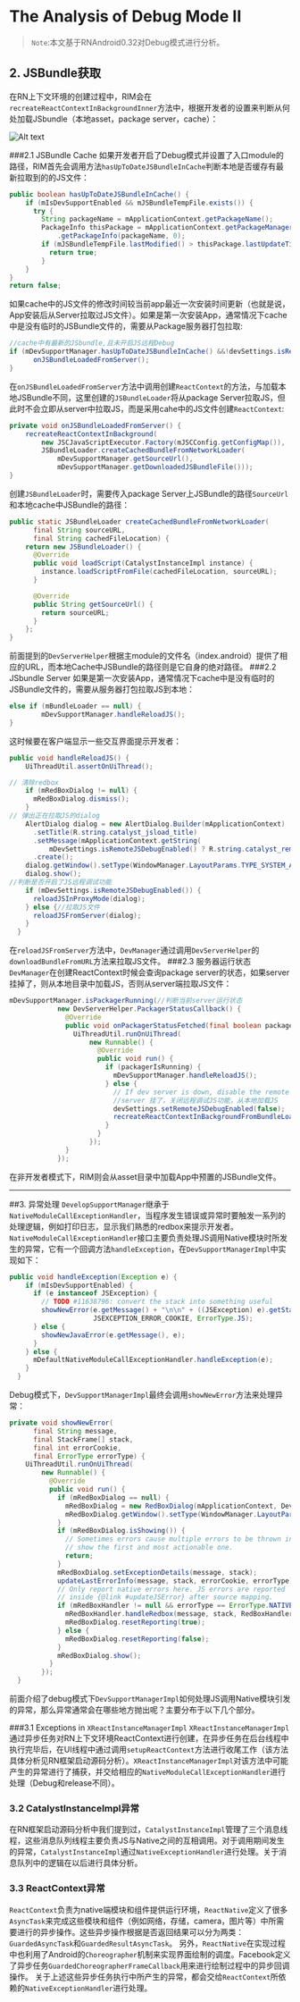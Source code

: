 # The Analysis of Debug Mode II
>`Note`:本文基于RNAndroid0.32对Debug模式进行分析。
## 2. JSBundle获取

在RN上下文环境的创建过程中，RIM会在`recreateReactContextInBackgroundInner`方法中，根据开发者的设置来判断从何处加载JSbundle（本地asset，package server，cache）：

![Alt text](./images/loadjs.png)

###2.1 JSBundle Cache
如果开发者开启了Debug模式并设置了入口module的路径，RIM首先会调用方法`hasUpToDateJSBundleInCache`判断本地是否缓存有最新拉取到的的JS文件：
```java
public boolean hasUpToDateJSBundleInCache() {
    if (mIsDevSupportEnabled && mJSBundleTempFile.exists()) {
      try {
        String packageName = mApplicationContext.getPackageName();
        PackageInfo thisPackage = mApplicationContext.getPackageManager()
            .getPackageInfo(packageName, 0);
        if (mJSBundleTempFile.lastModified() > thisPackage.lastUpdateTime) {//lastUpdateTime是指最近一次App安装时间
          return true;
        }
    } 
}
return false;
```
如果cache中的JS文件的修改时间较当前app最近一次安装时间更新（也就是说，App安装后从Server拉取过JS文件）。如果是第一次安装App，通常情况下cache中是没有临时的JSBundle文件的，需要从Package服务器打包拉取:

```java
//cache中有最新的JSbundle,且未开启JS远程Debug
if (mDevSupportManager.hasUpToDateJSBundleInCache() &&!devSettings.isRemoteJSDebugEnabled()) {
      onJSBundleLoadedFromServer();
}
```
在`onJSBundleLoadedFromServer`方法中调用创建`ReactContext`的方法，与加载本地JSBundle不同，这里创建的`JSBundleLoader`将从package Server拉取JS，但此时不会立即从server中拉取JS，而是采用cahe中的JS文件创建`ReactContext`:
```java
private void onJSBundleLoadedFromServer() {
    recreateReactContextInBackground(
        new JSCJavaScriptExecutor.Factory(mJSCConfig.getConfigMap()),
        JSBundleLoader.createCachedBundleFromNetworkLoader(
            mDevSupportManager.getSourceUrl(),
            mDevSupportManager.getDownloadedJSBundleFile()));
}
```
创建`JSBundleLoader`时，需要传入package Server上JSBundle的路径`SourceUrl`和本地cache中JSBundle的路径：
```java
public static JSBundleLoader createCachedBundleFromNetworkLoader(
      final String sourceURL,
      final String cachedFileLocation) {
    return new JSBundleLoader() {
      @Override
      public void loadScript(CatalystInstanceImpl instance) {
        instance.loadScriptFromFile(cachedFileLocation, sourceURL);
      }

      @Override
      public String getSourceUrl() {
        return sourceURL;
      }
    };
}
```
前面提到的`DevServerHelper`根据主module的文件名（index.android）提供了相应的URL，而本地Cache中JSBundle的路径则是它自身的绝对路径。
###2.2 JSbundle Server
如果是第一次安装App，通常情况下cache中是没有临时的JSBundle文件的，需要从服务器打包拉取JS到本地：
```java
else if (mBundleLoader == null) {
        mDevSupportManager.handleReloadJS();
} 
```
这时候要在客户端显示一些交互界面提示开发者：
```java
public void handleReloadJS() {
    UiThreadUtil.assertOnUiThread();

// 清除redbox
    if (mRedBoxDialog != null) {
      mRedBoxDialog.dismiss();
    }
// 弹出正在拉取JS的dialog
    AlertDialog dialog = new AlertDialog.Builder(mApplicationContext)
      .setTitle(R.string.catalyst_jsload_title)
      .setMessage(mApplicationContext.getString(
          mDevSettings.isRemoteJSDebugEnabled() ? R.string.catalyst_remotedbg_message : R.string.catalyst_jsload_message))
      .create();
    dialog.getWindow().setType(WindowManager.LayoutParams.TYPE_SYSTEM_ALERT);
    dialog.show();
//判断是否开启了JS远程调试功能
    if (mDevSettings.isRemoteJSDebugEnabled()) {
      reloadJSInProxyMode(dialog);
    } else {//拉取JS文件
      reloadJSFromServer(dialog);
    }
  }
```
在`reloadJSFromServer`方法中，`DevManager`通过调用`DevServerHelper`的`downloadBundleFromURL`方法来拉取JS文件。
###2.3 服务器运行状态
`DevManager`在创建ReactContext时候会查询package server的状态，如果server挂掉了，则从本地目录中加载JS，否则从server端拉取JS文件：
```java
mDevSupportManager.isPackagerRunning(//判断当前server运行状态
            new DevServerHelper.PackagerStatusCallback() {
              @Override
              public void onPackagerStatusFetched(final boolean packagerIsRunning) {
                UiThreadUtil.runOnUiThread(
                    new Runnable() {
                      @Override
                      public void run() {
                        if (packagerIsRunning) {
                          mDevSupportManager.handleReloadJS();
                        } else {
                          // If dev server is down, disable the remote JS debugging.
                          //server 挂了，关闭远程调试JS功能，从本地加载JS
                          devSettings.setRemoteJSDebugEnabled(false);
                          recreateReactContextInBackgroundFromBundleLoader();
                        }
                      }
                    });
              }
            });
```
在非开发者模式下，RIM则会从asset目录中加载App中预置的JSBundle文件。


----------
##3. 异常处理
`DevelopSupportManager`继承于`NativeModuleCallExceptionHandler`，当程序发生错误或异常时要触发一系列的处理逻辑，例如打印日志，显示我们熟悉的redbox来提示开发者。`NativeModuleCallExceptionHandler`接口主要负责处理JS调用Native模块时所发生的异常，它有一个回调方法`handleException`，在`DevSupportManagerImpl`中实现如下：
```java
public void handleException(Exception e) {
    if (mIsDevSupportEnabled) {
      if (e instanceof JSException) {
        // TODO #11638796: convert the stack into something useful
        showNewError(e.getMessage() + "\n\n" + ((JSException) e).getStack(), new StackFrame[] {},
                     JSEXCEPTION_ERROR_COOKIE, ErrorType.JS);
      } else {
        showNewJavaError(e.getMessage(), e);
      }
    } else {
      mDefaultNativeModuleCallExceptionHandler.handleException(e);
    }
  }
```
Debug模式下，`DevSupportManagerImpl`最终会调用`showNewError`方法来处理异常：
```java
private void showNewError(
      final String message,
      final StackFrame[] stack,
      final int errorCookie,
      final ErrorType errorType) {
    UiThreadUtil.runOnUiThread(
        new Runnable() {
          @Override
          public void run() {
            if (mRedBoxDialog == null) {
              mRedBoxDialog = new RedBoxDialog(mApplicationContext, DevSupportManagerImpl.this, mRedBoxHandler);
              mRedBoxDialog.getWindow().setType(WindowManager.LayoutParams.TYPE_SYSTEM_ALERT);
            }
            if (mRedBoxDialog.isShowing()) {
              // Sometimes errors cause multiple errors to be thrown in JS in quick succession. Only
              // show the first and most actionable one.
              return;
            }
            mRedBoxDialog.setExceptionDetails(message, stack);
            updateLastErrorInfo(message, stack, errorCookie, errorType);
            // Only report native errors here. JS errors are reported
            // inside {@link #updateJSError} after source mapping.
            if (mRedBoxHandler != null && errorType == ErrorType.NATIVE) {
              mRedBoxHandler.handleRedbox(message, stack, RedBoxHandler.ErrorType.NATIVE);
              mRedBoxDialog.resetReporting(true);
            } else {
              mRedBoxDialog.resetReporting(false);
            }
            mRedBoxDialog.show();
          }
        });
  }
```
前面介绍了debug模式下`DevSupportManagerImpl`如何处理JS调用Native模块引发的异常，那么异常通常会在哪些地方抛出呢？主要分布于以下几个部分。

###3.1 Exceptions in `XReactInstanceManagerImpl`
`XReactInstanceManagerImpl`通过异步任务对RN上下文环境ReactContext进行创建，在异步任务在后台线程中执行完毕后，在UI线程中通过调用`setupReactContext`方法进行收尾工作（该方法具体分析见RN框架启动源码分析）。`XReactInstanceManagerImpl`对该方法中可能产生的异常进行了捕获，并交给相应的`NativeModuleCallExceptionHandler`进行处理（Debug和release不同）。

### 3.2 CatalystInstanceImpl异常
在RN框架启动源码分析中我们提到过，`CatalystInstanceImpl`管理了三个消息线程，这些消息队列线程主要负责JS与Native之间的互相调用。对于调用期间发生的异常，`CatalystInstanceImpl`通过`NativeExceptionHandler`进行处理。关于消息队列中的逻辑在以后进行具体分析。

### 3.3 ReactContext异常
`ReactContext`负责为native端模块和组件提供运行环境，`ReactNative`定义了很多`AsyncTask`来完成这些模块和组件（例如网络，存储，camera，图片等）中所需要进行的异步操作。这些异步操作根据是否返回结果可以分为两类：`GuardedAsyncTask`和`GuardedResultAsyncTask`。
另外，`ReactNative`在实现过程中也利用了Android的`Choreographer`机制来实现界面绘制的调度。Facebook定义了异步任务`GuardedChoreographerFrameCallback`用来进行绘制过程中的异步回调操作。
关于上述这些异步任务执行中所产生的异常，都会交给`ReactContext`所依赖的`NativeExceptionHandler`进行处理。
